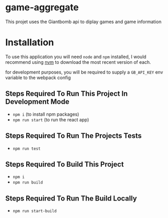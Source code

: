 # game-aggregate

This projet uses the Giantbomb api to diplay games and game information

# Installation

To use this application you will need `node` and `npm` installed, I would recommend using [nvm](https://github.com/nvm-sh/nvm) to download the most recent version of each.

for development purposes, you will be required to supply a `GB_API_KEY` env variable to the webpack config

## Steps Required To Run This Project In Development Mode

-   `npm i` (to install npm packages)
-   `npm run start` (to run the react app)

## Steps Required To Run The Projects Tests

-   `npm run test`

## Steps Required To Build This Project

-   `npm i`
-   `npm run build`

## Steps Required To Run The Build Locally

-   `npm run start-build`
